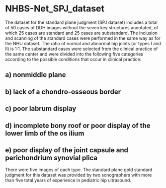 # NHBS-Net_SPJ_dataset

The dataset for the standard plane judgment (SPJ dataset) includes a total of 50 cases of DDH images without the seven key structures annotated, of which 25 cases are standard and 25 cases are substandard. The inclusion and scanning of the standard cases were performed in the same way as for the NHU dataset. The ratio of normal and abnormal hip joints (or types I and II) is 1:1. The substandard cases were selected from the clinical practice of the same center and were divided into the following five categories according
to the possible conditions that occur in clinical practice: 
## a) nonmiddle plane
## b) lack of a chondro-osseous border
## c) poor labrum display
## d) incomplete bony roof or poor display of the lower limb of the os ilium
## e) poor display of the joint capsule and perichondrium synovial plica
There were five images of each type. The standard plane gold standard judgment for this dataset was provided by two sonographers with more than five total years of experience in pediatric hip ultrasound.
